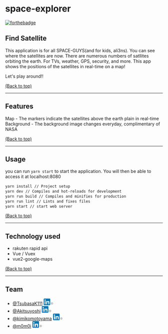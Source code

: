 # space-explorer
[![forthebadge](https://forthebadge.com/images/badges/built-with-love.svg)](https://forthebadge.com)

## Find Satellite
This application is for all SPACE-GUYS(and for kids, ali3ns). You can see where the satellites are now. There are numerous numbers of satllites orbiting the earth. For TVs, weather, GPS, security, and more. This app shows the positions of the satellites in real-time on a map!

Let's play around!!

[(Back to top)](#space-explorer)

---

## Features

Map - The markers indicate the satellites above the earth plain in real-time  
Background - The background image changes everyday, complimentary of NASA

[(Back to top)](#space-explorer)

---

## Usage

you can run `yarn start` to start the application. You will then be able to access it at localhost:8080
```
yarn install // Project setup
yarn dev // Compiles and hot-reloads for development
yarn run build // Compiles and minifies for production
yarn run lint // Lints and fixes files
yarn start // start web server
```

[(Back to top)](#space-explorer)

---

## Technology used

- rakuten rapid api
- Vue / Vuex  
- vue2-google-maps

[(Back to top)](#space-explorer)

---
## Team

- [@TsubasaK111](https://github.com/TsubasaK111) [![LikedIn](https://github.com/cc5-team-space-kids/space-explorer/blob/readme/img/In-2C-21px-R.png?raw=true)](https://www.linkedin.com/in/tsubasakondo/)
- [@Akitsuyoshi](https://github.com/Akitsuyoshi) [![LikedIn](https://github.com/cc5-team-space-kids/space-explorer/blob/readme/img/In-2C-21px-R.png?raw=true)](https://www.linkedin.com/in/tsuyoshi-akiyama-ab632a90)
- [@kimikomotoyama](https://github.com/kimikomotoyama) [![LikedIn](https://github.com/cc5-team-space-kids/space-explorer/blob/readme/img/In-2C-21px-R.png?raw=true)](https://www.linkedin.com/in/kimiko-motoyama-54a198132)
- [@m0m0i](https://github.com/m0m0i) [![LikedIn](https://github.com/cc5-team-space-kids/space-explorer/blob/readme/img/In-2C-21px-R.png?raw=true)](https://www.linkedin.com/in/hiroyuki-momoi)
